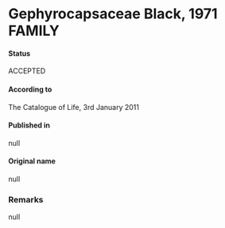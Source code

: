 Gephyrocapsaceae Black, 1971 FAMILY
=======

#### Status
ACCEPTED

#### According to
The Catalogue of Life, 3rd January 2011

#### Published in
null

#### Original name
null

### Remarks
null